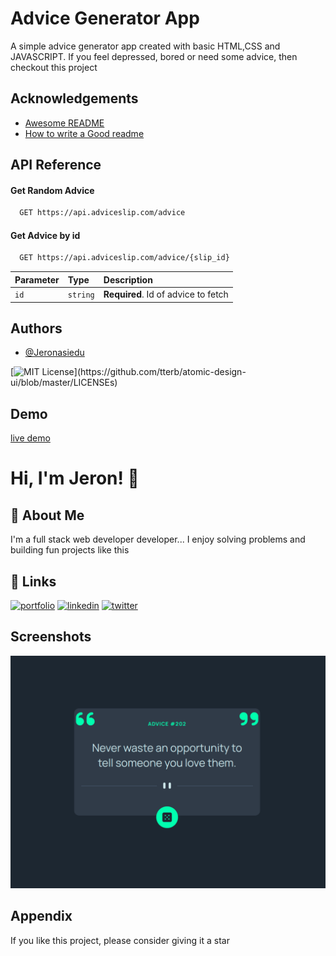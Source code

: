 # Advice Generator App

A simple advice generator app created with basic HTML,CSS and JAVASCRIPT.
If you feel depressed, bored or need some advice, then checkout this project

## Acknowledgements

- [Awesome README](https://github.com/matiassingers/awesome-readme)
- [How to write a Good readme](https://bulldogjob.com/news/449-how-to-write-a-good-readme-for-your-github-project)

## API Reference

#### Get Random Advice

```bash
  GET https://api.adviceslip.com/advice
```

#### Get Advice by id

```bash
  GET https://api.adviceslip.com/advice/{slip_id}
```

| Parameter | Type     | Description                         |
| :-------- | :------- | :---------------------------------- |
| `id`      | `string` | **Required**. Id of advice to fetch |

## Authors

- [@Jeronasiedu](https://www.github.com/jeronasiedu)

[![MIT License](https://img.shields.io/apm/l/atomic-design-ui.svg?)](https://github.com/tterb/atomic-design-ui/blob/master/LICENSEs)

## Demo

[live demo](https://jeronadvice.netlify.app)

# Hi, I'm Jeron! 👋

## 🚀 About Me

I'm a full stack web developer developer... I enjoy solving
problems and building fun projects like this

## 🔗 Links

[![portfolio](https://img.shields.io/badge/my_portfolio-000?style=for-the-badge&logo=ko-fi&logoColor=white)](https://jeron.neltify.app)
[![linkedin](https://img.shields.io/badge/linkedin-0A66C2?style=for-the-badge&logo=linkedin&logoColor=white)](https://www.linkedin.com/jeronasiedu)
[![twitter](https://img.shields.io/badge/twitter-1DA1F2?style=for-the-badge&logo=twitter&logoColor=white)](https://twitter.com/norej_udeisa)

## Screenshots

![App Screenshot](https://github.com/jeronasiedu/advice/blob/main/public/meta.png?raw=true)

## Appendix

If you like this project, please consider giving it a star
